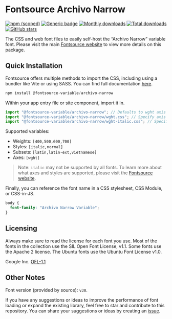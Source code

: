 # Fontsource Archivo Narrow

[![npm (scoped)](https://img.shields.io/npm/v/@fontsource-variable/archivo-narrow?color=brightgreen)](https://www.npmjs.com/package/@fontsource-variable/archivo-narrow) [![Generic badge](https://img.shields.io/badge/fontsource-passing-brightgreen)](https://github.com/fontsource/fontsource) [![Monthly downloads](https://badgen.net/npm/dm/@fontsource-variable/archivo-narrow)](https://github.com/fontsource/fontsource) [![Total downloads](https://badgen.net/npm/dt/@fontsource-variable/archivo-narrow)](https://github.com/fontsource/fontsource) [![GitHub stars](https://img.shields.io/github/stars/fontsource/fontsource.svg?style=social&label=Star)](https://github.com/fontsource/fontsource/stargazers)

The CSS and web font files to easily self-host the “Archivo Narrow” variable font. Please visit the main [Fontsource website](https://fontsource.org/fonts/archivo-narrow) to view more details on this package.

## Quick Installation

Fontsource offers multiple methods to import the CSS, including using a bundler like Vite or using SASS. You can find full documentation [here](https://fontsource.org/docs/getting-started/introduction).

```javascript
npm install @fontsource-variable/archivo-narrow
```

Within your app entry file or site component, import it in.

```javascript
import "@fontsource-variable/archivo-narrow"; // Defaults to wght axis
import "@fontsource-variable/archivo-narrow/wght.css"; // Specify axis
import "@fontsource-variable/archivo-narrow/wght-italic.css"; // Specify axis and style
```

Supported variables:
- Weights: `[400,500,600,700]`
- Styles: `[italic,normal]`
- Subsets: `[latin,latin-ext,vietnamese]`
- Axes: `[wght]`

> Note: `italic` may not be supported by all fonts. To learn more about what axes and styles are supported, please visit the [Fontsource website](https://fontsource.org/fonts/archivo-narrow).

Finally, you can reference the font name in a CSS stylesheet, CSS Module, or CSS-in-JS.

```css
body {
  font-family: "Archivo Narrow Variable";
}
```

## Licensing
Always make sure to read the license for each font you use. Most of the fonts in the collection use the SIL Open Font License, v1.1. Some fonts use the Apache 2 license. The Ubuntu fonts use the Ubuntu Font License v1.0.

Google Inc.
[OFL-1.1](http://scripts.sil.org/OFL)

## Other Notes
Font version (provided by source): `v30`.

If you have any suggestions or ideas to improve the performance of font loading or expand the existing library, feel free to star and contribute to this repository. You can share your suggestions or ideas by creating an [issue](https://github.com/fontsource/fontsource/issues).